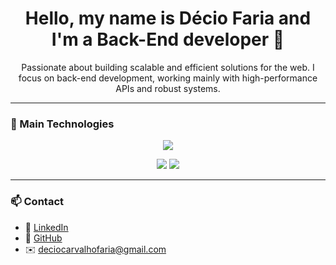 <h1 align="center">Hello, my name is Décio Faria and I'm a Back-End developer 👋</h1>

<p align="center">
  Passionate about building scalable and efficient solutions for the web. I focus on back-end development, working mainly with high-performance APIs and robust systems.
</p>

---

### 🚀 Main Technologies  

<p align="center">
  <img src="https://skillicons.dev/icons?i=django,dotnet,spring,postgresql,mysql,aws,docker,git" />
</p>

<p align="center">
  <img src="https://img.shields.io/badge/-LangChain-005571?style=flat&logo=python&logoColor=white" />
  <img src="https://img.shields.io/badge/-AI%20Development-ffb400?style=flat&logo=openai&logoColor=black" />
</p>

---

### 📫 Contact  

- 💼 [LinkedIn](https://www.linkedin.com/in/decio-faria/)  
- 📂 [GitHub](https://github.com/Dec1o)  
- ✉️ deciocarvalhofaria@gmail.com
